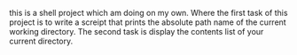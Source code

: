 this is a shell project which am doing on my own.
Where the first task of this project is to write a screipt that prints the absolute path name of the current working directory.
The second task is display the contents list of your current directory.
